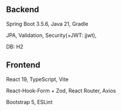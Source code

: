 ## Backend
Spring Boot 3.5.6, Java 21, Gradle

JPA, Validation, Security(+JWT: jjwt), 

DB: H2

## Frontend

React 19, TypeScript, Vite

React-Hook-Form + Zod, React Router, Axios

Bootstrap 5, ESLint
